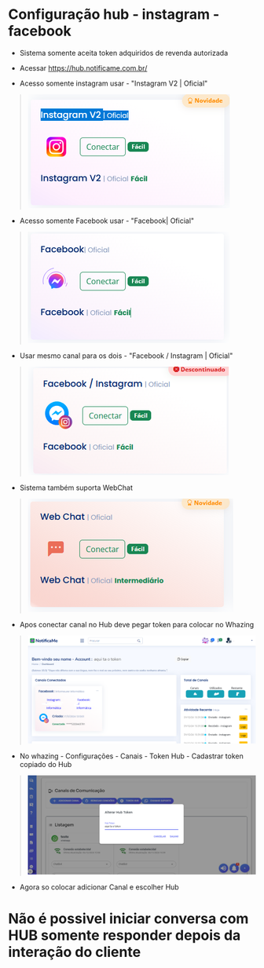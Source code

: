 # Configuração hub - instagram - facebook

- Sistema somente aceita token adquiridos de revenda autorizada

- Acessar
https://hub.notificame.com.br/

- Acesso somente instagram usar - "Instagram V2 | Oficial"

>![print](instagram.png)

- Acesso somente Facebook usar - "Facebook| Oficial"

>![print](facebook.png)

- Usar mesmo canal para os dois - "Facebook / Instagram | Oficial"

>![print](facebookinstagram.png)

- Sistema também suporta WebChat

>![print](webchat.png)

- Apos conectar canal no Hub deve pegar token para colocar no Whazing

>![print](telatoken.png)

- No whazing - Configurações - Canais - Token Hub - Cadastrar token copiado do Hub

>![print](whazing.png)

- Agora so colocar adicionar Canal e escolher Hub


# Não é possivel iniciar conversa com HUB somente responder depois da interação do cliente